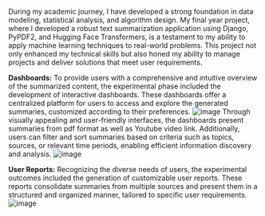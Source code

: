 During my academic journey, I have developed a strong foundation in data modeling, statistical analysis, and algorithm design. My final year project, where I developed a robust text summarization application using Django, PyPDF2, and Hugging Face Transformers, is a testament to my ability to apply machine learning techniques to real-world problems. This project not only enhanced my technical skills but also honed my ability to manage projects and deliver solutions that meet user requirements.





**Dashboards:**
To provide users with a comprehensive and intuitive overview of the summarized content, the experimental phase included the development of interactive dashboards. These dashboards offer a centralized platform for users to access and explore the generated summaries, customized according to their preferences.
![image](https://github.com/user-attachments/assets/3265d71d-590b-40d1-ab4b-e36b16d928c2)
Through visually appealing and user-friendly interfaces, the dashboards present summaries from pdf format as well as Youtube video link. Additionally, users can filter and sort summaries based on criteria such as topics, sources, or relevant time periods, enabling efficient information discovery and analysis.
![image](https://github.com/user-attachments/assets/c92ab66e-2112-462b-b7ee-22889ba70adb)






**User Reports:**
Recognizing the diverse needs of users, the experimental outcomes included the generation of customizable user reports. 
These reports consolidate summaries from multiple sources and present them in a structured and organized manner, tailored to specific user requirements. 
![image](https://github.com/user-attachments/assets/86e0ce95-be2f-4fdc-aa4a-4349046fccbe)

